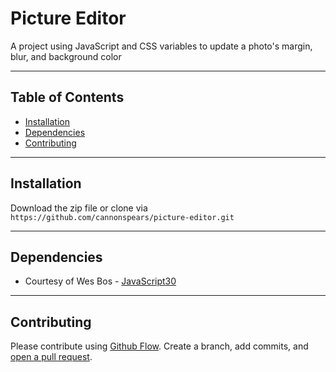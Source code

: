 # Picture Editor

A project using JavaScript and CSS variables to update a photo's margin, blur, and background color

---

## Table of Contents

- [Installation](#installation)
- [Dependencies](#dependencies)
- [Contributing](#contributing)

---

## Installation

Download the zip file or clone via `https://github.com/cannonspears/picture-editor.git`

---

## Dependencies

- Courtesy of Wes Bos - [JavaScript30](https://javascript30.com/)

---

## Contributing

Please contribute using [Github Flow](https://guides.github.com/introduction/flow/). Create a branch, add commits, and [open a pull request](https://github.com/cannonspears/picture-editor/pulls).
